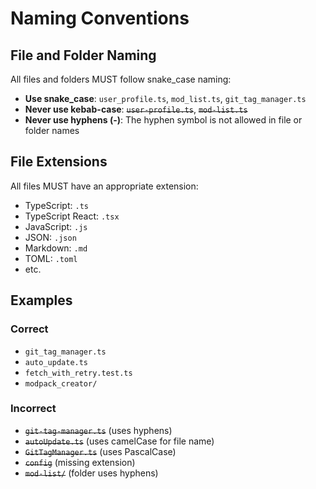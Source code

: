 # Naming Conventions

## File and Folder Naming

All files and folders MUST follow snake_case naming:

- **Use snake_case**: `user_profile.ts`, `mod_list.ts`, `git_tag_manager.ts`
- **Never use kebab-case**: ~~`user-profile.ts`~~, ~~`mod-list.ts`~~
- **Never use hyphens (-)**: The hyphen symbol is not allowed in file or folder names

## File Extensions

All files MUST have an appropriate extension:

- TypeScript: `.ts`
- TypeScript React: `.tsx`
- JavaScript: `.js`
- JSON: `.json`
- Markdown: `.md`
- TOML: `.toml`
- etc.

## Examples

### Correct
- `git_tag_manager.ts`
- `auto_update.ts`
- `fetch_with_retry.test.ts`
- `modpack_creator/`

### Incorrect
- ~~`git-tag-manager.ts`~~ (uses hyphens)
- ~~`autoUpdate.ts`~~ (uses camelCase for file name)
- ~~`GitTagManager.ts`~~ (uses PascalCase)
- ~~`config`~~ (missing extension)
- ~~`mod-list/`~~ (folder uses hyphens)
